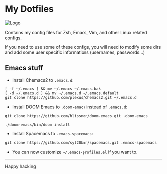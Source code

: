 # My Dotfiles

![Logo](doom-emacs-dark.svg)

Contains my config files for Zsh, Emacs, Vim, and other Linux related configs.

If you need to use some of these configs, you will need to modify some dirs and add some user specific informations (usernames, passwords...)

## Emacs stuff

- Install Chemacs2 to `.emacs.d`:

```shell
[ -f ~/.emacs ] && mv ~/.emacs ~/.emacs.bak
[ -d ~/.emacs.d ] && mv ~/.emacs.d ~/.emacs.default
git clone https://github.com/plexus/chemacs2.git ~/.emacs.d
```

- Install DOOM Emacs to `.doom-emacs` instead of `.emacs.d`:

```shell
git clone https://github.com/hlissner/doom-emacs.git .doom-emacs

./doom-emacs/bin/doom install
```

- Install Spacemacs to `.emacs-spacemacs`:

```shell
git clone https://github.com/syl20bnr/spacemacs.git .emacs-spacemacs
```

- You can now customize `~/.emacs-profiles.el` if you want to.

---

Happy hacking
